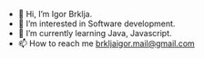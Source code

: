 - 👋 Hi, I’m Igor Brklja.
- 👀 I’m interested in Software development.
- 🌱 I’m currently learning Java, Javascript.
- 📫 How to reach me brkljaigor.mail@gmail.com

<!---
brkljaigor/brkljaigor is a ✨ special ✨ repository because its `README.md` (this file) appears on your GitHub profile.
You can click the Preview link to take a look at your changes.
--->
